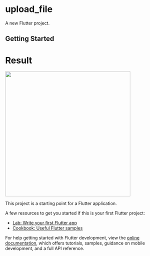 # upload_file

A new Flutter project.

## Getting Started

# Result
<img src="https://github.com/Mirzaazmath/file_upload_in-flutter/blob/main/assets/result.gif" height="400">

This project is a starting point for a Flutter application.


A few resources to get you started if this is your first Flutter project:

- [Lab: Write your first Flutter app](https://docs.flutter.dev/get-started/codelab)
- [Cookbook: Useful Flutter samples](https://docs.flutter.dev/cookbook)

For help getting started with Flutter development, view the
[online documentation](https://docs.flutter.dev/), which offers tutorials,
samples, guidance on mobile development, and a full API reference.

